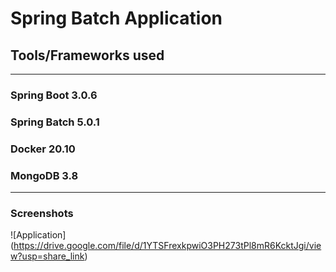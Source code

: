 # Spring Batch Application

## Tools/Frameworks used
***
### Spring Boot 3.0.6
### Spring Batch 5.0.1
### Docker 20.10
### MongoDB 3.8
***
### Screenshots
![Application] (https://drive.google.com/file/d/1YTSFrexkpwiO3PH273tPl8mR6KcktJgi/view?usp=share_link)


